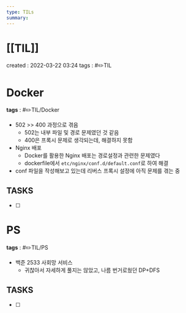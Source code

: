 ```yaml
---
type: TILs
summary: 
---
```


# [[TIL]]
created : 2022-03-22 03:24
tags : #✏️TIL

# Docker
**tags** : #✏️TIL/Docker 
- 502 >> 400 과정으로 겪음
	- 502는 내부 파일 및 경로 문제였던 것 같음
	- 400은 프록시 문제로 생각되는데, 해결하지 못함
- Nginx 배포
	- Docker를 활용한 Nginx 배포는 경로설정과 관련한 문제였다
	- dockerfile에서 `etc/nginx/conf.d/default.conf`로 하여 해결
- conf 파일을 작성해보고 있는데 리버스 프록시 설정에 아직 문제를 겪는 중

## TASKS
- [ ] 

# PS 
**tags** : #✏️TIL/PS
- 백준 2533 사회망 서비스
	- 귀찮아서 자세하게 풀지는 않았고, 나름 번거로웠던 DP+DFS

## TASKS
- [ ] 
